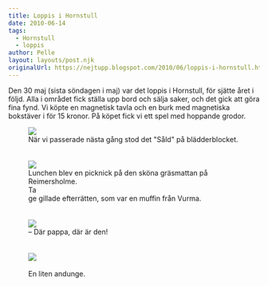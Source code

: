 ```yaml
---
title: Loppis i Hornstull
date: 2010-06-14
tags: 
  - Hornstull
  - loppis	
author: Pelle
layout: layouts/post.njk
originalUrl: https://nejtupp.blogspot.com/2010/06/loppis-i-hornstull.html
---
```


Den 30 maj (sista söndagen i maj) var det loppis i Hornstull, för sjätte året i följd. Alla i området fick ställa upp bord och sälja saker, och det gick att göra fina fynd. Vi köpte en magnetisk tavla och en burk med magnetiska bokstäver i för 15 kronor. På köpet fick vi ett spel med hoppande grodor.

<figure>
	<img src="../../../../img/Loppisdag+i+Hornstull-_MG_0479.jpg"><br></a>
	<figcaption>När vi passerade nästa gång stod det "Såld" på blädderblocket.</span></span><br><br><br><img src="../../../../img/Loppisdag+i+Hornstull-_MG_0443.jpg"><br></a>
	<figcaption>Lunchen blev en picknick på den sköna gräsmattan på Reimersholme.<br>Ta</span></span>
	<figcaption>ge gillade efterrätten, som var en muffin från Vurma.<br></span></span><br><br><img src="../../../../img/Loppisdag+i+Hornstull-_MG_0471.jpg"><br>
	<figcaption>– Där pappa, där är den!<br><br></span></span><br><img src="../../../../img/Loppisdag+i+Hornstull-_MG_0467.jpg">
	<figcaption><br>En liten andunge.</figcaption>
